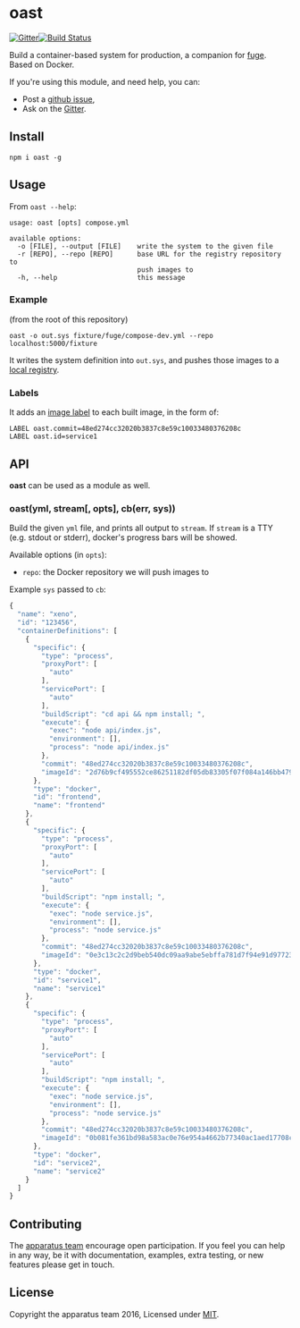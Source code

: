 # oast
[![Gitter][gitter-badge]][gitter-url][![Build Status][travis-badge]][travis-url]

Build a container-based system for production, a companion for [fuge][fuge]. Based on Docker.

If you're using this module, and need help, you can:

- Post a [github issue][],
- Ask on the [Gitter][gitter-url].

## Install

```
npm i oast -g
```

## Usage

From `oast --help`:

```
usage: oast [opts] compose.yml

available options:
  -o [FILE], --output [FILE]    write the system to the given file
  -r [REPO], --repo [REPO]      base URL for the registry repository to
                                push images to
  -h, --help                    this message
```

### Example

(from the root of this repository)

```
oast -o out.sys fixture/fuge/compose-dev.yml --repo localhost:5000/fixture
```

It writes the system definition into `out.sys`, and pushes those images
to a [local registry](https://docs.docker.com/registry/).

### Labels

It adds an [image label][docker-labels] to each built image, in the
form of:

```
LABEL oast.commit=48ed274cc32020b3837c8e59c10033480376208c
LABEL oast.id=service1
```

## API

__oast__ can be used as a module as well.

### oast(yml, stream[, opts], cb(err, sys))

Build the given `yml` file, and prints all output to `stream`.
If `stream` is a TTY (e.g. stdout or stderr), docker's progress bars
will be showed.

Available options (in `opts`):

* `repo`: the Docker repository we will push images to

Example `sys` passed to `cb`:

```js
{
  "name": "xeno",
  "id": "123456",
  "containerDefinitions": [
    {
      "specific": {
        "type": "process",
        "proxyPort": [
          "auto"
        ],
        "servicePort": [
          "auto"
        ],
        "buildScript": "cd api && npm install; ",
        "execute": {
          "exec": "node api/index.js",
          "environment": [],
          "process": "node api/index.js"
        },
        "commit": "48ed274cc32020b3837c8e59c10033480376208c",
        "imageId": "2d76b9cf495552ce86251182df05db83305f07f084a146bb47981f9154e84a78"
      },
      "type": "docker",
      "id": "frontend",
      "name": "frontend"
    },
    {
      "specific": {
        "type": "process",
        "proxyPort": [
          "auto"
        ],
        "servicePort": [
          "auto"
        ],
        "buildScript": "npm install; ",
        "execute": {
          "exec": "node service.js",
          "environment": [],
          "process": "node service.js"
        },
        "commit": "48ed274cc32020b3837c8e59c10033480376208c",
        "imageId": "0e3c13c2c2d9beb540dc09aa9abe5ebffa781d7f94e91d97723a08d188ed6cd4"
      },
      "type": "docker",
      "id": "service1",
      "name": "service1"
    },
    {
      "specific": {
        "type": "process",
        "proxyPort": [
          "auto"
        ],
        "servicePort": [
          "auto"
        ],
        "buildScript": "npm install; ",
        "execute": {
          "exec": "node service.js",
          "environment": [],
          "process": "node service.js"
        },
        "commit": "48ed274cc32020b3837c8e59c10033480376208c",
        "imageId": "0b081fe361bd98a583ac0e76e954a4662b77340ac1aed17708c19f731b77ec3d"
      },
      "type": "docker",
      "id": "service2",
      "name": "service2"
    }
  ]
}
```

## Contributing
The [apparatus team][] encourage open participation. If you feel you can help in any way, be it with
documentation, examples, extra testing, or new features please get in touch.

## License
Copyright the apparatus team 2016, Licensed under [MIT][].

[apparatus team]: https://github.com/apparatus
[travis-badge]: https://travis-ci.org/apparatus/oast.svg
[travis-url]: https://travis-ci.org/apparatus/oast
[gitter-badge]: https://badges.gitter.im/Join%20Chat.svg
[gitter-url]: https://gitter.im/apparatus
[github issue]: https://github.com/apparatus/oast/issues/new
[MIT]: ./LICENSE
[docker-labels]: https://docs.docker.com/engine/userguide/labels-custom-metadata/
[fuge]: http://fuge.io
